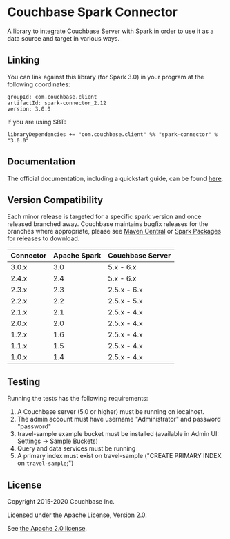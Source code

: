 # Couchbase Spark Connector

A library to integrate Couchbase Server with Spark in order to use it as a data source and target in various ways.

## Linking
You can link against this library (for Spark 3.0) in your program at the following coordinates:

```
groupId: com.couchbase.client
artifactId: spark-connector_2.12
version: 3.0.0
```

If you are using SBT:

```
libraryDependencies += "com.couchbase.client" %% "spark-connector" % "3.0.0"
```

## Documentation
The official documentation, including a quickstart guide, can be found [here](https://docs.couchbase.com/spark-connector/3.0/index.html).

## Version Compatibility

Each minor release is targeted for a specific spark version and once released
branched away. Couchbase maintains bugfix releases for the branches where
appropriate, please see [Maven Central](http://search.maven.org/#search%7Cga%7C1%7Ccom.couchbase.client.spark)
or [Spark Packages](http://spark-packages.org/package/couchbase/couchbase-spark-connector) for releases to download.

| Connector | Apache Spark | Couchbase Server |
| --------- | ------------ | ---------------- |
| 3.0.x     | 3.0          | 5.x - 6.x        |
| 2.4.x     | 2.4          | 5.x - 6.x        |
| 2.3.x     | 2.3          | 2.5.x - 6.x      |
| 2.2.x     | 2.2          | 2.5.x - 5.x      |
| 2.1.x     | 2.1          | 2.5.x - 4.x      |
| 2.0.x     | 2.0          | 2.5.x - 4.x      |
| 1.2.x     | 1.6          | 2.5.x - 4.x      |
| 1.1.x     | 1.5          | 2.5.x - 4.x      |
| 1.0.x     | 1.4          | 2.5.x - 4.x      |

## Testing
Running the tests has the following requirements:

1. A Couchbase server (5.0 or higher) must be running on localhost.
2. The admin account must have username "Administrator" and password "password"
3. travel-sample example bucket must be installed (available in Admin UI: Settings -> Sample Buckets)
4. Query and data services must be running
5. A primary index must exist on travel-sample ("CREATE PRIMARY INDEX on `travel-sample`;")

## License
Copyright 2015-2020 Couchbase Inc.

Licensed under the Apache License, Version 2.0.

See [the Apache 2.0 license](http://www.apache.org/licenses/LICENSE-2.0).